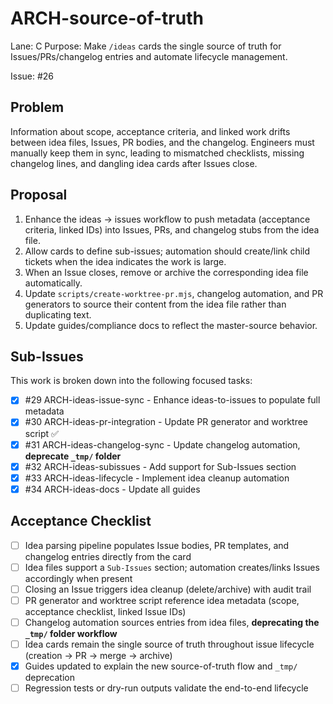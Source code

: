 # ARCH-source-of-truth

Lane: C
Purpose: Make `/ideas` cards the single source of truth for Issues/PRs/changelog entries and automate lifecycle management.

Issue: #26

## Problem

Information about scope, acceptance criteria, and linked work drifts between idea files, Issues, PR bodies, and the changelog. Engineers must manually keep them in sync, leading to mismatched checklists, missing changelog lines, and dangling idea cards after Issues close.

## Proposal

1. Enhance the ideas → issues workflow to push metadata (acceptance criteria, linked IDs) into Issues, PRs, and changelog stubs from the idea file.
2. Allow cards to define sub-issues; automation should create/link child tickets when the idea indicates the work is large.
3. When an Issue closes, remove or archive the corresponding idea file automatically.
4. Update `scripts/create-worktree-pr.mjs`, changelog automation, and PR generators to source their content from the idea file rather than duplicating text.
5. Update guides/compliance docs to reflect the master-source behavior.

## Sub-Issues

This work is broken down into the following focused tasks:

- [x] #29 ARCH-ideas-issue-sync - Enhance ideas-to-issues to populate full metadata
- [x] #30 ARCH-ideas-pr-integration - Update PR generator and worktree script ✅
- [x] #31 ARCH-ideas-changelog-sync - Update changelog automation, **deprecate `_tmp/` folder**
- [x] #32 ARCH-ideas-subissues - Add support for Sub-Issues section
- [x] #33 ARCH-ideas-lifecycle - Implement idea cleanup automation
- [x] #34 ARCH-ideas-docs - Update all guides

## Acceptance Checklist

- [ ] Idea parsing pipeline populates Issue bodies, PR templates, and changelog entries directly from the card
- [ ] Idea files support a `Sub-Issues` section; automation creates/links Issues accordingly when present
- [ ] Closing an Issue triggers idea cleanup (delete/archive) with audit trail
- [ ] PR generator and worktree script reference idea metadata (scope, acceptance checklist, linked Issue IDs)
- [ ] Changelog automation sources entries from idea files, **deprecating the `_tmp/` folder workflow**
- [ ] Idea cards remain the single source of truth throughout issue lifecycle (creation → PR → merge → archive)
- [x] Guides updated to explain the new source-of-truth flow and `_tmp/` deprecation
- [ ] Regression tests or dry-run outputs validate the end-to-end lifecycle
